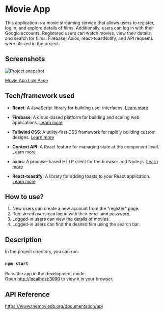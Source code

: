 # Movie App
This application is a movie streaming service that allows users to register, log in, and explore details of films. Additionally, users can log in with their Google accounts. Registered users can watch movies, view their details, and search for films. Firebase, Axios, react-toastNotify, and API requests were utilized in the project.
## Screenshots
![Project snapshot](./movie.gif) 

[Movie App Live Page](https://movie-app-tailwind.netlify.app/)

## Tech/framework used
- **React**: A JavaScript library for building user interfaces. [Learn more](https://reactjs.org/)

- **Firebase**: A cloud-based platform for building and scaling web applications. [Learn more](https://firebase.google.com/)

- **Tailwind CSS**: A utility-first CSS framework for rapidly building custom designs. [Learn more](https://tailwindcss.com/)

- **Context API**: A React feature for managing state at the component level. [Learn more](https://reactjs.org/docs/context.html)

- **axios**: A promise-based HTTP client for the browser and Node.js. [Learn more](https://axios-http.com/)

- **React-toastify**: A library for adding toasts to your React application. [Learn more](https://fkhadra.github.io/react-toastify/)

## How to use?

1) New users can create a new account from the "register" page.
2) Registered users can log in with their email and password.
3) Logged-in users can view the details of movies.
4) Logged-in users can find the desired film using the search bar.

## Description
In the project directory, you can run:
### `npm start`
Runs the app in the development mode.\
Open [http://localhost:3000](http://localhost:3000) to view it in your browser.

## API Reference
https://www.themoviedb.org/documentation/api


